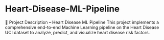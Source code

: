 # Heart-Disease-ML-Pipeline
📝 Project Description – Heart Disease ML Pipeline  This project implements a comprehensive end-to-end Machine Learning pipeline on the Heart Disease UCI dataset to analyze, predict, and visualize heart disease risk factors.
